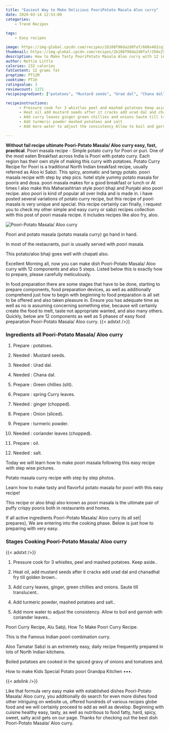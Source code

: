 ```yaml
---
title: "Easiest Way to Make Delicious PooriPotato Masala Aloo curry"
date: 2020-03-14 12:53:09
categories:
    - Trend Recipes
    
tags:
    - Easy recipes

image: https://img-global.cpcdn.com/recipes/2b108f98da2d0faf/680x482cq70/poori-potato-masala-aloo-curry-recipe-main-photo.jpg
thumbnail: https://img-global.cpcdn.com/recipes/2b108f98da2d0faf/350x250cq70/poori-potato-masala-aloo-curry-recipe-main-photo.jpg
description: How to Make Tasty PooriPotato Masala Aloo curry with 12 ingredients and 5 stages of easy cooking.
author: Nettie Little
calories: 232 calories
fatContent: 12 grams fat
preptime: PT12M
cooktime: PT1H
ratingvalue: 3
reviewcount: 1371
recipeingredient: ["potatoes", "Mustard seeds", "Urad dal", "Chana dal", "Green chillies slit", "spring Curry leaves", "ginger chopped", "Onion sliced", "turmeric powder", "coriander leaves chopped", "oil", "salt"]

recipeinstructions: 
      - Pressure cook for 3 whistles peel and mashed potatoes Keep aside 
      - Heat oil add mustard seeds after it cracks add urad dal and chanadhal fry till golden brown 
      - Add curry leaves ginger green chillies and onions Saute till translucent 
      - Add turmeric powder mashed potatoes and salt 
      - Add more water to adjust the consistency Allow to boil and garnish with coriander leaves

---
```




**Without fail recipe ultimate Poori-Potato Masala/ Aloo curry easy, fast, practical**. Poori masala recipe - Simple potato curry for Poori or puri. One of the most eaten Breakfast across India is Poori with potato curry. Each region has their own style of making this curry with potatoes. Potato Curry Recipe for Poori is a traditional North Indian breakfast recipe, usually referred as Aloo ki Sabzi. This spicy, aromatic and tangy potato. poori masala recipe with step by step pics. hotel style yummy potato masala for pooris and dosa. poori masala makes for a good breakfast or lunch or At times I also make this Maharashtrian style poori bhaji and Punjabi aloo poori recipe. aloo poori is kind of popular all over India and is made in. i have posted several variations of potato curry recipe, but this recipe of poori masala is very unique and special. this recipe certainly can finally, i request you to check my other simple and easy curry or sabzi recipes collection with this post of poori masala recipe. it includes recipes like aloo fry, aloo.


![Poori-Potato Masala/ Aloo curry](https://img-global.cpcdn.com/recipes/2b108f98da2d0faf/680x482cq70/poori-potato-masala-aloo-curry-recipe-main-photo.jpg "Poori-Potato Masala/ Aloo curry")



Poori and potato masala (potato masala curry) go hand in hand.

In most of the restaurants, puri is usually served with poori masala.

This potato/aloo bhaji goes well with chapati also.


Excellent Morning all, now you can make dish Poori-Potato Masala/ Aloo curry with 12 components and also 5 steps. Listed below this is exactly how to prepare, please carefully meticulously.

In food preparation there are some stages that have to be done, starting to prepare components, food preparation devices, as well as additionally comprehend just how to begin with beginning to food preparation is all set to be offered and also taken pleasure in. Ensure you has adequate time as well as no is assuming concerning something else, because will certainly create the food to melt, taste not appropriate wanted, and also many others. Quickly, below are 12 components as well as 5 phases of easy food preparation Poori-Potato Masala/ Aloo curry.
{{< adstxt />}}

### Ingredients all Poori-Potato Masala/ Aloo curry


1. Prepare  : potatoes.

1. Needed  : Mustard seeds.

1. Needed  : Urad dal.

1. Needed  : Chana dal.

1. Prepare  : Green chillies (slit).

1. Prepare  : spring Curry leaves.

1. Needed  : ginger (chopped).

1. Prepare  : Onion (sliced).

1. Prepare  : turmeric powder.

1. Needed  : coriander leaves (chopped).

1. Prepare  : oil.

1. Needed  : salt.


Today we will learn how to make poori masala following this easy recipe with step wise pictures.

Potato masala curry recipe with step by step photos.

Learn how to make tasty and flavorful potato masala for poori with this easy recipe!

This recipe or aloo bhaji also known as poori masala is the ultimate pair of puffy crispy pooris both in restaurants and homes.


If all active ingredients Poori-Potato Masala/ Aloo curry its all set| prepares}, We are entering into the cooking phase. Below is just how to preparing with very easy.

### Stages Cooking Poori-Potato Masala/ Aloo curry

{{< adstxt />}}


1. Pressure cook for 3 whistles, peel and mashed potatoes. Keep aside..



1. Heat oil, add mustard seeds after it cracks add urad dal and chanadhal fry till golden brown..



1. Add curry leaves, ginger, green chillies and onions. Saute till translucent..



1. Add turmeric powder, mashed potatoes and salt..



1. Add more water to adjust the consistency. Allow to boil and garnish with coriander leaves..




Poori Curry Recipe, Alu Sabji, How To Make Poori Curry Recipe.

This is the Famous Indian poori combination curry.

Aloo Tamatar Sabzi is an extremely easy, daily recipe frequently prepared in lots of North Indian kitchens.

Boiled potatoes are cooked in the spiced gravy of onions and tomatoes and.

How to make Kids Special Potato poori Grandpa Kitchen •••.


{{< adslink />}}

Like that formula very easy make with established dishes Poori-Potato Masala/ Aloo curry, you additionally do search for even more dishes food other intriguing on website us, offered hundreds of various recipes globe food and we will certainly proceed to add as well as develop. Beginning with cuisine healthy easy, tasty, as well as nutritious to food fatty, hard, spicy, sweet, salty acid gets on our page. Thanks for checking out the best dish Poori-Potato Masala/ Aloo curry.
